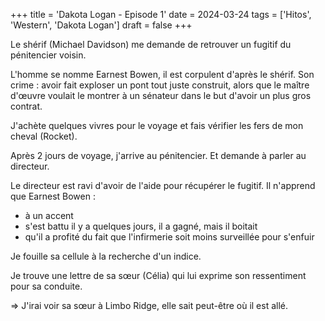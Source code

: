 +++
title = 'Dakota Logan - Episode 1'
date = 2024-03-24
tags = ['Hitos', 'Western', 'Dakota Logan']
draft = false
+++

Le shérif (Michael Davidson) me demande de retrouver un fugitif du pénitencier voisin.

L'homme se nomme Earnest Bowen, il est corpulent d'après le shérif.
Son crime : avoir fait exploser un pont tout juste construit, alors que le maître d'œuvre voulait le montrer à un sénateur dans le but d'avoir un plus gros contrat.

J'achète quelques vivres pour le voyage et fais vérifier les fers de mon cheval (Rocket).

Après 2 jours de voyage, j'arrive au pénitencier. Et demande à parler au directeur.

Le directeur est ravi d'avoir de l'aide pour récupérer le fugitif. Il n'apprend que Earnest Bowen :

- à un accent
- s'est battu il y a quelques jours, il a gagné, mais il boitait
- qu'il a profité du fait que l'infirmerie soit moins surveillée pour s'enfuir

Je fouille sa cellule à la recherche d'un indice.

Je trouve une lettre de sa sœur (Célia) qui lui exprime son ressentiment pour sa conduite.

=> J'irai voir sa sœur à Limbo Ridge, elle sait peut-être où il est allé.
